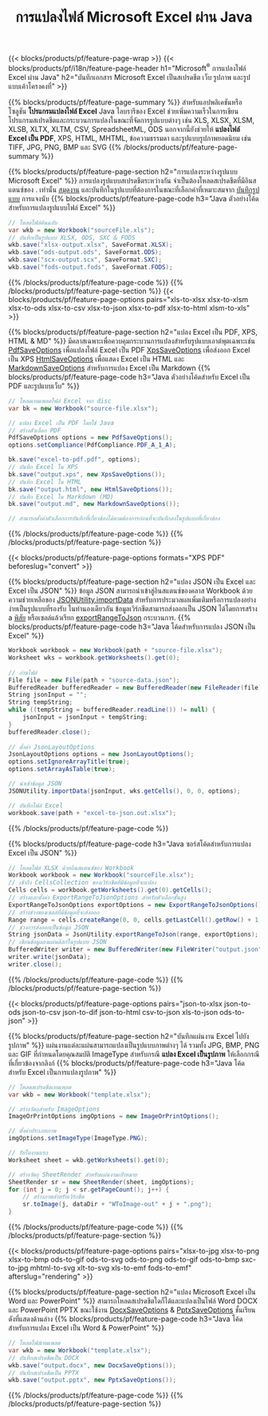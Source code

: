 ﻿---
title: การแปลงไฟล์ Microsoft Excel ผ่าน Java 
url: /th/java/conversion/
description: แปลง Excel XLS, XLSX, ODS, CSV เป็น PDF, XPS, HTML, JPEG, HTML และรูปแบบยอดนิยมอื่นๆ ด้วยโค้ด Java เพียงไม่กี่บรรทัด
---
{{< blocks/products/pf/feature-page-wrap >}}
{{< blocks/products/pf/i18n/feature-page-header h1="Microsoft<sup>&reg;</sup> การแปลงไฟล์ Excel ผ่าน Java" h2="บันทึกเอกสาร Microsoft Excel เป็นสเปรดชีต เว็บ รูปภาพ และรูปแบบเค้าโครงคงที่" >}}

{{% blocks/products/pf/feature-page-summary %}}
สำหรับแอปพลิเคชันหรือโซลูชัน **โปรแกรมแปลงไฟล์ Excel** Java ไลบรารีของ Excel ช่วยเพิ่มความเร็วในการเขียนโปรแกรมสเปรดชีตและกระบวนการแปลงในขณะที่จัดการรูปแบบต่างๆ เช่น XLS, XLSX, XLSM, XLSB, XLTX, XLTM, CSV, SpreadsheetML, ODS นอกจากนี้ยังช่วยให้ **แปลงไฟล์ Excel เป็น PDF**, XPS, HTML, MHTML, ข้อความธรรมดา และรูปแบบรูปภาพยอดนิยม เช่น TIFF, JPG, PNG, BMP และ SVG
{{% /blocks/products/pf/feature-page-summary %}}

{{% blocks/products/pf/feature-page-section h2="การแปลงระหว่างรูปแบบ Microsoft Excel" %}}
การแปลงรูปแบบสเปรดชีตระหว่างกัน จำเป็นต้องโหลดสเปรดชีตที่มีอินสแตนซ์ของ . เท่านั้น [สมุดงาน](https://reference.aspose.com/cells/java/com.aspose.cells/Workbook) และบันทึกในรูปแบบที่ต้องการในขณะที่เลือกค่าที่เหมาะสมจาก [บันทึกรูปแบบ](https://reference.aspose.com/cells/java/com.aspose.cells/SaveFormat) การแจงนับ
{{% blocks/products/pf/feature-page-code h3="Java ตัวอย่างโค้ดสำหรับการแปลงรูปแบบไฟล์ Excel" %}}

```cs
// โหลดไฟล์ต้นฉบับ
var wkb = new Workbook("sourceFile.xls");
// บันทึกเป็นรูปแบบ XLSX, ODS, SXC & FODS
wkb.save("xlsx-output.xlsx", SaveFormat.XLSX);
wkb.save("ods-output.ods", SaveFormat.ODS);
wkb.save("scx-output.scx", SaveFormat.SXC);
wkb.save("fods-output.fods", SaveFormat.FODS);

```
{{% /blocks/products/pf/feature-page-code %}}
{{% /blocks/products/pf/feature-page-section %}}
{{< blocks/products/pf/feature-page-options pairs="xls-to-xlsx xlsx-to-xlsm xlsx-to-ods xlsx-to-csv xlsx-to-json xlsx-to-pdf xlsx-to-html xlsm-to-xls" >}}


{{% blocks/products/pf/feature-page-section h2="แปลง Excel เป็น PDF, XPS, HTML & MD" %}}
มีคลาสเฉพาะเพื่อควบคุมกระบวนการแปลงสำหรับรูปแบบเอาต์พุตเฉพาะเช่น [PdfSaveOptions](https://reference.aspose.com/cells/java/com.aspose.cells/PdfSaveOptions) เพื่อแปลงไฟล์ Excel เป็น PDF [XpsSaveOptions](https://reference.aspose.com/cells/java/com.aspose.cells/XpsSaveOptions) เพื่อส่งออก Excel เป็น XPS [HtmlSaveOptions](https://reference.aspose.com/cells/java/com.aspose.cells/HtmlSaveOptions) เพื่อแสดง Excel เป็น HTML และ [MarkdownSaveOptions](https://reference.aspose.com/cells/java/com.aspose.cells/MarkdownSaveOptions) สำหรับการแปลง Excel เป็น Markdown 
{{% blocks/products/pf/feature-page-code h3="Java ตัวอย่างโค้ดสำหรับ Excel เป็น PDF และรูปแบบเว็บ" %}}

```cs
// โหลดเทมเพลตไฟล์ Excel จาก disc
var bk = new Workbook("source-file.xlsx");

// แปลง Excel เป็น PDF โดยใช้ Java
// สร้างตัวเลือก PDF
PdfSaveOptions options = new PdfSaveOptions();
options.setCompliance(PdfCompliance.PDF_A_1_A);

bk.save("excel-to-pdf.pdf", options);
// บันทึก Excel ใน XPS
bk.save("output.xps", new XpsSaveOptions());
// บันทึก Excel ใน HTML
bk.save("output.html", new HtmlSaveOptions());
// บันทึก Excel ใน Markdown (MD)
bk.save("output.md", new MarkdownSaveOptions());

// สามารถตั้งค่าตัวเลือกการบันทึกที่เกี่ยวข้องได้ตามต้องการก่อนที่จะบันทึกลงในรูปแบบที่เกี่ยวข้อง

```
{{% /blocks/products/pf/feature-page-code %}}
{{% /blocks/products/pf/feature-page-section %}}

{{< blocks/products/pf/feature-page-options formats="XPS PDF" beforeslug="convert" >}}

{{% blocks/products/pf/feature-page-section h2="แปลง JSON เป็น Excel และ Excel เป็น JSON" %}}
ข้อมูล JSON สามารถนำเข้าสู่อินสแตนซ์ของคลาส Workbook ด้วยความช่วยเหลือของ [JSONUtility.importData](https://reference.aspose.com/cells/java/com.aspose.cells/jsonutility#importData) สำหรับการประมวลผลเพิ่มเติมหรือการแปลงอย่างง่ายเป็นรูปแบบที่รองรับ ในทำนองเดียวกัน ข้อมูลเวิร์กชีตสามารถส่งออกเป็น JSON ได้โดยการสร้าง a [พิสัย](https://reference.aspose.com/cells/java/com.aspose.cells/range) หรือเซลล์แล้วเรียก [exportRangeToJson](https://reference.aspose.com/cells/java/com.aspose.cells/jsonutility) กระบวนการ.
{{% blocks/products/pf/feature-page-code h3="Java โค้ดสำหรับการแปลง JSON เป็น Excel" %}}
```cs
Workbook workbook = new Workbook(path + "source-file.xlsx");
Worksheet wks = workbook.getWorksheets().get(0);
		
// อ่านไฟล์
File file = new File(path + "source-data.json");
BufferedReader bufferedReader = new BufferedReader(new FileReader(file));
String jsonInput = "";
String tempString;
while ((tempString = bufferedReader.readLine()) != null) {
	jsonInput = jsonInput + tempString; 
}
bufferedReader.close();
							
// ตั้งค่า JsonLayoutOptions
JsonLayoutOptions options = new JsonLayoutOptions();
options.setIgnoreArrayTitle(true);
options.setArrayAsTable(true);

// นำเข้าข้อมูล JSON
JSONUtility.importData(jsonInput, wks.getCells(), 0, 0, options);

// บันทึกไฟล์ Excel
workbook.save(path + "excel-to-json.out.xlsx");

```
{{% /blocks/products/pf/feature-page-code %}}

{{% blocks/products/pf/feature-page-code h3="Java ซอร์สโค้ดสำหรับการแปลง Excel เป็น JSON" %}}
```cs
// โหลดไฟล์ XLSX ด้วยอินสแตนซ์ของ Workbook
Workbook workbook = new Workbook("sourceFile.xlsx");
// เข้าถึง CellsCollection ของเวิร์กชีตที่มีข้อมูลที่จะแปลง
Cells cells = workbook.getWorksheets().get(0).getCells();
// สร้างและตั้งค่า ExportRangeToJsonOptions สำหรับตัวเลือกขั้นสูง
ExportRangeToJsonOptions exportOptions = new ExportRangeToJsonOptions();
// สร้างช่วงของเซลล์ที่มีข้อมูลที่จะส่งออก
Range range = cells.createRange(0, 0, cells.getLastCell().getRow() + 1, cells.getLastCell().getColumn() + 1);
// ช่วงการส่งออกเป็นข้อมูล JSON
String jsonData = JsonUtility.exportRangeToJson(range, exportOptions);
// เขียนข้อมูลลงแผ่นดิสก์ในรูปแบบ JSON
BufferedWriter writer = new BufferedWriter(new FileWriter("output.json"));
writer.write(jsonData);
writer.close();    

```
{{% /blocks/products/pf/feature-page-code %}}
{{% /blocks/products/pf/feature-page-section %}}

{{< blocks/products/pf/feature-page-options pairs="json-to-xlsx json-to-ods json-to-csv json-to-dif json-to-html csv-to-json xls-to-json ods-to-json" >}}

{{% blocks/products/pf/feature-page-section h2="บันทึกแผ่นงาน Excel ไปยังรูปภาพ" %}}
แผ่นงานแต่ละแผ่นสามารถแปลงเป็นรูปแบบภาพต่างๆ ได้ รวมทั้ง JPG, BMP, PNG และ GIF ที่กำหนดโดยคุณสมบัติ ImageType สำหรับกรณี **แปลง Excel เป็นรูปภาพ** ให้เลือกกรณีที่เกี่ยวข้องจากลิงก์
{{% blocks/products/pf/feature-page-code h3="Java โค้ดสำหรับ Excel เป็นการแปลงรูปภาพ" %}}
```cs
// โหลดสเปรดชีตเทมเพลต
var wkb = new Workbook("template.xlsx");

// สร้างวัตถุสำหรับ ImageOptions
ImageOrPrintOptions imgOptions = new ImageOrPrintOptions();

// ตั้งค่าประเภทภาพ
imgOptions.setImageType(ImageType.PNG);

// รับใบงานแรก
Worksheet sheet = wkb.getWorksheets().get(0);

// สร้างวัตถุ SheetRender สำหรับแผ่นงานเป้าหมาย
SheetRender sr = new SheetRender(sheet, imgOptions);
for (int j = 0; j < sr.getPageCount(); j++) {
	// สร้างภาพสำหรับเวิร์กชีต
	sr.toImage(j, dataDir + "WToImage-out" + j + ".png");
}

```
{{% /blocks/products/pf/feature-page-code %}}
{{% /blocks/products/pf/feature-page-section %}}

{{< blocks/products/pf/feature-page-options pairs="xlsx-to-jpg xlsx-to-png xlsx-to-bmp ods-to-gif ods-to-svg ods-to-png ods-to-gif ods-to-bmp sxc-to-jpg mhtml-to-svg xlt-to-svg xls-to-emf fods-to-emf" afterslug="rendering" >}}

{{% blocks/products/pf/feature-page-section h2="แปลง Microsoft Excel เป็น Word และ PowerPoint" %}}
สามารถโหลดสเปรดชีตใดก็ได้และแปลงเป็นไฟล์ Word DOCX และ PowerPoint PPTX ขณะใช้งาน [DocxSaveOptions](https://reference.aspose.com/cells/java/com.aspose.cells/DocxSaveOptions) & [PptxSaveOptions](https://reference.aspose.com/cells/java/com.aspose.cells/PptxSaveOptions) ชั้นเรียนดังที่แสดงด้านล่าง
{{% blocks/products/pf/feature-page-code h3="Java โค้ดสำหรับการแปลง Excel เป็น Word & PowerPoint" %}}
```cs
// โหลดไฟล์เทมเพลต
var wkb = new Workbook("template.xlsx");
// บันทึกสเปรดชีตเป็น DOCX
wkb.save("output.docx", new DocxSaveOptions());
// บันทึกสเปรดชีตเป็น PPTX
wkb.save("output.pptx", new PptxSaveOptions());

```
{{% /blocks/products/pf/feature-page-code %}}
{{% /blocks/products/pf/feature-page-section %}}